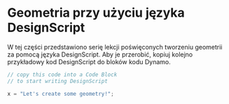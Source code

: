 # Geometria przy użyciu języka DesignScript

W tej części przedstawiono serię lekcji poświęconych tworzeniu geometrii za pomocą języka DesignScript. Aby je przerobić, kopiuj kolejno przykładowy kod DesignScript do bloków kodu Dynamo.

```js
// copy this code into a Code Block
// to start writing DesignScript

x = "Let's create some geometry!";
```
